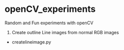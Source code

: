 # openCV_experiments
Random and Fun experiments with openCV


1. Create outline Line images from normal RGB images 
- createlineimage.py
